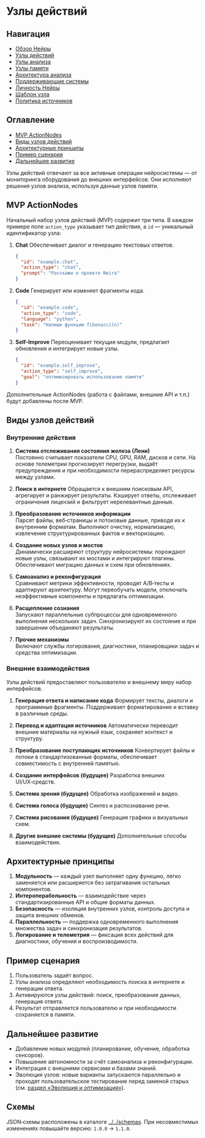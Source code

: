 # Узлы действий

## Навигация
- [Обзор Нейры](README.md)
- [Узлы действий](action-nodes.md)
- [Узлы анализа](analysis-nodes.md)
- [Узлы памяти](memory-nodes.md)
- [Архитектура анализа](analysis-architecture.md)
- [Поддерживающие системы](support-systems.md)
- [Личность Нейры](personality.md)
- [Шаблон узла](node-template.md)
- [Политика источников](source-policy.md)

## Оглавление
- [MVP ActionNodes](#mvp-actionnodes)
- [Виды узлов действий](#виды-узлов-действий)
- [Архитектурные принципы](#архитектурные-принципы)
- [Пример сценария](#пример-сценария)
- [Дальнейшее развитие](#дальнейшее-развитие)


Узлы действий отвечают за все активные операции нейросистемы — от мониторинга оборудования до внешних интерфейсов. Они исполняют решения узлов анализа, используя данные узлов памяти.

## MVP ActionNodes

Начальный набор узлов действий (MVP) содержит три типа. В каждом примере поле `action_type` указывает тип действия, а `id` — уникальный идентификатор узла:

1. **Chat**
   Обеспечивает диалог и генерацию текстовых ответов.
   ```json
   {
     "id": "example.chat",
     "action_type": "chat",
     "prompt": "Расскажи о проекте Neira"
   }
   ```

2. **Code**
   Генерирует или изменяет фрагменты кода.
   ```json
   {
     "id": "example.code",
     "action_type": "code",
     "language": "python",
     "task": "Напиши функцию fibonacci(n)"
   }
   ```

3. **Self-Improve**
   Переоценивает текущие модули, предлагает обновления и интегрирует новые узлы.
   ```json
   {
     "id": "example.self_improve",
     "action_type": "self_improve",
     "goal": "оптимизировать использование памяти"
   }
   ```

Дополнительные ActionNodes (работа с файлами, внешние API и т.п.) будут добавлены после MVP.

## Виды узлов действий

### Внутренние действия

1. **Система отслеживания состояния железа (Лени)**  
   Постоянно считывает показатели CPU, GPU, RAM, дисков и сети. На основе телеметрии прогнозирует
   перегрузки, выдаёт предупреждения и при необходимости перераспределяет ресурсы между узлами.

2. **Поиск в интернете**
   Обращается к внешним поисковым API, агрегирует и ранжирует результаты. Кэширует ответы,
   отслеживает ограничения лицензий и фильтрует нерелевантные данные.

3. **Преобразование источников информации**  
   Парсят файлы, веб‑страницы и потоковые данные, приводя их к внутренним форматам. Выполняют
   очистку, нормализацию, извлечение структурированных фактов и векторизацию.

4. **Создание новых узлов и мостов**  
   Динамически расширяют структуру нейросистемы: порождают новые узлы, связывают их мостами и
   интегрируют плагины. Обеспечивают миграцию данных и схем при обновлениях.

5. **Самоанализ и реконфигурация**  
   Сравнивают метрики эффективности, проводят A/B‑тесты и адаптируют архитектуру. Могут
   переобучать модели, отключать неэффективные компоненты и предлагать оптимизации.

6. **Расщепление сознания**  
   Запускают параллельные субпроцессы для одновременного выполнения нескольких задач. Синхронизируют
   их состояние и при завершении объединяют результаты.

7. **Прочие механизмы**  
   Включают службы логирования, диагностики, планировщики задач и средства оптимизации.

### Внешние взаимодействия

Узлы действий предоставляют пользователю и внешнему миру набор интерфейсов.

1. **Генерация ответа и написание кода**
   Формирует тексты, диалоги и программные фрагменты. Поддерживает форматирование и вставку в
   различные среды.

2. **Перевод и адаптация источников**
   Автоматически переводит внешние материалы на нужный язык, сохраняет контекст и структуру.

3. **Преобразование поступающих источников**
   Конвертирует файлы и потоки в стандартизованные форматы, обеспечивает совместимость с внутренней
   памятью.

4. **Создание интерфейсов (будущее)**
   Разработка внешних UI/UX‑средств.

5. **Система зрения (будущее)**
   Обработка изображений и видео.

6. **Система голоса (будущее)**
   Синтез и распознавание речи.

7. **Система рисования (будущее)**
   Генерация графики и визуальных схем.

8. **Другие внешние системы (будущее)**
   Дополнительные способы взаимодействия.

## Архитектурные принципы

1. **Модульность** — каждый узел выполняет одну функцию, легко заменяется или расширяется без
   затрагивания остальных компонентов.
2. **Интероперабельность** — взаимодействие через стандартизированные API и общие форматы данных.
3. **Безопасность** — изоляция внутренних узлов, контроль доступа и защита внешних обменов.
4. **Параллельность** — поддержка одновременного выполнения множества задач и синхронизация результатов.
5. **Логирование и телеметрия** — фиксация всех действий для диагностики, обучения и воспроизводимости.

## Пример сценария

1. Пользователь задаёт вопрос.
2. Узлы анализа определяют необходимость поиска в интернете и генерации ответа.
3. Активируются узлы действий: поиск, преобразование данных, генерация ответа.
4. Результат отправляется пользователю и при необходимости сохраняется в памяти.

## Дальнейшее развитие

- Добавление новых модулей (планирование, обучение, обработка сенсоров).
- Повышение автономности за счёт самоанализа и реконфигурации.
- Интеграция с внешними сервисами и базами знаний.
- Эволюция узлов: новые варианты запускаются параллельно и проходят пользовательское тестирование перед заменой старых (см. [раздел «Эволюция и оптимизация»](README.md#эволюция-и-оптимизация)).


## Схемы

JSON‑схемы расположены в каталоге [../../schemas](../../schemas). При несовместимых изменениях повышайте версию: `1.0.0` → `1.1.0`.
